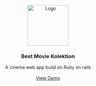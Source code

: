 <!-- PROJECT LOGO -->
<br />
<div align="center">
    <img src="https://i.imgur.com/GCZiKth.png" alt="Logo" width="128" height="128">
<h3 align="center">Best Movie Kolektion</h3>
  <p align="center">
    A cinema web app build on Ruby on rails
    <br />
    <br />
    <a href="https://github.com/github_username/repo_name">View Demo</a>
  </p>
</div>
